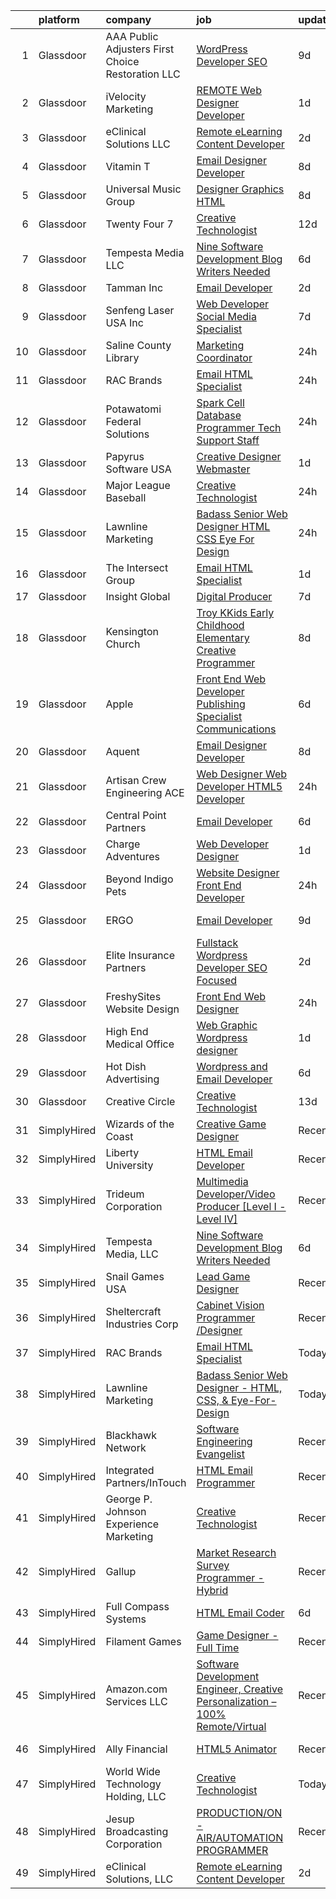 

|    | platform    | company                                            | job                                                                                                                                                                                                                                                                                                                                                                                                                                                                                                                                                                                                                                                                                                                                                                                                                                                                                                                  | update_time   | location             |
|---:|:------------|:---------------------------------------------------|:---------------------------------------------------------------------------------------------------------------------------------------------------------------------------------------------------------------------------------------------------------------------------------------------------------------------------------------------------------------------------------------------------------------------------------------------------------------------------------------------------------------------------------------------------------------------------------------------------------------------------------------------------------------------------------------------------------------------------------------------------------------------------------------------------------------------------------------------------------------------------------------------------------------------|:--------------|:---------------------|
|  1 | Glassdoor   | AAA Public Adjusters First Choice Restoration  LLC | [WordPress Developer   SEO](https://www.glassdoor.com/partner/jobListing.htm?pos=125&ao=1136043&s=58&guid=00000182afc2a5419977fc06838c5b05&src=GD_JOB_AD&t=SR&vt=w&ea=1&cs=1_b5800582&cb=1660806145684&jobListingId=1008061583239&jrtk=3-0-1gans59bg2dha001-1gans59c2grhn800-1cf66ca547f110b2-)                                                                                                                                                                                                                                                                                                                                                                                                                                                                                                                                                                                                                      | 9d            | Feasterville, PA     |
|  2 | Glassdoor   | iVelocity Marketing                                | [ REMOTE  Web Designer   Developer](https://www.glassdoor.com/partner/jobListing.htm?pos=128&ao=1136043&s=58&guid=00000182afc2a5419977fc06838c5b05&src=GD_JOB_AD&t=SR&vt=w&ea=1&cs=1_a67dee03&cb=1660806145684&jobListingId=1008075145187&jrtk=3-0-1gans59bg2dha001-1gans59c2grhn800-02b4f64a463afa50-)                                                                                                                                                                                                                                                                                                                                                                                                                                                                                                                                                                                                              | 1d            | Saint Louis, MO      |
|  3 | Glassdoor   | eClinical Solutions  LLC                           | [Remote eLearning Content Developer](https://www.glassdoor.com/partner/jobListing.htm?pos=117&ao=1136043&s=58&guid=00000182afc2a5419977fc06838c5b05&src=GD_JOB_AD&t=SR&vt=w&ea=1&cs=1_60e761e5&cb=1660806145684&jobListingId=1008072785232&jrtk=3-0-1gans59bg2dha001-1gans59c2grhn800-90a3994b5726547c-)                                                                                                                                                                                                                                                                                                                                                                                                                                                                                                                                                                                                             | 2d            | Mansfield, MA        |
|  4 | Glassdoor   | Vitamin T                                          | [Email Designer   Developer](https://www.glassdoor.com/partner/jobListing.htm?pos=113&ao=1110586&s=58&guid=00000182afc2a5419977fc06838c5b05&src=GD_JOB_AD&t=SR&vt=w&cs=1_f721a4f0&cb=1660806145683&jobListingId=1008063446663&cpc=2CAED5C921A5F994&jrtk=3-0-1gans59bg2dha001-1gans59c2grhn800-d4692659256fa42c--6NYlbfkN0DMrcEu7yrtATojKJA7cEzGQ3FdRGWLh0CZQInL4ECGI6k5tN82kdM0cJmh4vC7GggoaDpZF-uGe_M1NRG9meqqrMiqmAibSBPx91WqWCDd7pX7v9No6_bR947IRTmNSOrdi9g-FXlm5MpCL9DmphcIF52SZa-kB9RfDg1t5yECEpJ5CrgDHAJlRl1R9hLijHTWpM9eQkFkBY54lYupRc5pAA4sJ-tBJiYJWAkb1r0K3BkTaslhJEOrRs5MhC-g7QQDucZoyF9izfCpIznDeSodbz2SYqsEPCq3-q5r0BrPeDhr-rnrKpfk3mYwE9llxOoMKUvXGygULlLFcDy3dwYWzzxAqLKwCZZserXQaLhMt9JUU8Hx1rX9bVhi_A5zlCUnPxzmiubtPnGlmxU0j0ENX-Qk9dMJaIScJl8sc53REOJijhoOMuBxYi85JQXnKtxgMsZd4rPZSjse8haveypEcDbaxQ-9wpdbaLPk8z0b-g%3D%3D)                                                                         | 8d            | McLean, VA           |
|  5 | Glassdoor   | Universal Music Group                              | [Designer  Graphics   HTML](https://www.glassdoor.com/partner/jobListing.htm?pos=127&ao=1136043&s=58&guid=00000182afc2a5419977fc06838c5b05&src=GD_JOB_AD&t=SR&vt=w&cs=1_de31f160&cb=1660806145684&jobListingId=1008063537685&jrtk=3-0-1gans59bg2dha001-1gans59c2grhn800-5bd67f65fa4856ab-)                                                                                                                                                                                                                                                                                                                                                                                                                                                                                                                                                                                                                           | 8d            | Santa Monica, CA     |
|  6 | Glassdoor   | Twenty Four 7                                      | [Creative Technologist](https://www.glassdoor.com/partner/jobListing.htm?pos=120&ao=1136043&s=58&guid=00000182afc2a5419977fc06838c5b05&src=GD_JOB_AD&t=SR&vt=w&cs=1_099f1333&cb=1660806145684&jobListingId=1008056543479&jrtk=3-0-1gans59bg2dha001-1gans59c2grhn800-2bcc77a9ca51c865-)                                                                                                                                                                                                                                                                                                                                                                                                                                                                                                                                                                                                                               | 12d           | Portland, OR         |
|  7 | Glassdoor   | Tempesta Media  LLC                                | [Nine Software Development Blog Writers Needed](https://www.glassdoor.com/partner/jobListing.htm?pos=115&ao=1136043&s=58&guid=00000182afc2a5419977fc06838c5b05&src=GD_JOB_AD&t=SR&vt=w&ea=1&cs=1_4a952654&cb=1660806145684&jobListingId=1008067178713&jrtk=3-0-1gans59bg2dha001-1gans59c2grhn800-36d5ef8513ec303f-)                                                                                                                                                                                                                                                                                                                                                                                                                                                                                                                                                                                                  | 6d            | Remote               |
|  8 | Glassdoor   | Tamman Inc                                         | [Email Developer](https://www.glassdoor.com/partner/jobListing.htm?pos=118&ao=1136043&s=58&guid=00000182afc2a5419977fc06838c5b05&src=GD_JOB_AD&t=SR&vt=w&ea=1&cs=1_0f3400fd&cb=1660806145684&jobListingId=1008072470181&jrtk=3-0-1gans59bg2dha001-1gans59c2grhn800-0e202fd04e300cc3-)                                                                                                                                                                                                                                                                                                                                                                                                                                                                                                                                                                                                                                | 2d            | Remote               |
|  9 | Glassdoor   | Senfeng Laser USA Inc                              | [Web Developer  Social Media Specialist](https://www.glassdoor.com/partner/jobListing.htm?pos=106&ao=1110586&s=58&guid=00000182afc2a5419977fc06838c5b05&src=GD_JOB_AD&t=SR&vt=w&ea=1&cs=1_65ebf7b0&cb=1660806145683&jobListingId=1008065893392&cpc=A0637F14311B9419&jrtk=3-0-1gans59bg2dha001-1gans59c2grhn800-69604992de81714b--6NYlbfkN0Dx3r3E47sSe5bB3PIy1uzBZvlB7xy2NhfhZMlxQTsxrHvJuYZkuOAOolgM0RwwxFCUzk4WQx86HjZI4gUgx1C0oF6J0TbaPQPyt0QwcdVyAoCHhtnKoCAwe2uWQZDVyb42gfhggtBMSeQF_kTTK4cI21rqjrfWfVy7aWXOh3yapdlN40EuEuEivzX7sNIGtfbx0VUjnm1Xm5kiyStnEhUB6SLkudoEmPwJ7MkxM6MVWuXMTS5u1lhcAI1u7rcpjJPHKKIDnKTv6YWmP63QDvzBsxhywY8dxauD4U2pce25BdJXgCTPhR7QT0zHOoY6-75UgnlEvo5Ui9oVX7Mgey_ClPt_rXW8RgaBHFlBHz7RxqWpGQ7c-lwWg7KiqpcU5gNvEzlyIsg7wOXFIkrIRJ6jBbs0SIx2jTXgTnYlCgpepMxv7ozod0uyNeEmGkdnNxCrt83iWYywSWbq2m-Pn9sH8VcQFwjFaCi7ED-NMT9CksxxPwxIw--guEZUqsIk9vJvnmfLlexGMg%3D%3D)                        | 7d            | Los Angeles, CA      |
| 10 | Glassdoor   | Saline County Library                              | [Marketing Coordinator](https://www.glassdoor.com/partner/jobListing.htm?pos=123&ao=1136043&s=58&guid=00000182afc2a5419977fc06838c5b05&src=GD_JOB_AD&t=SR&vt=w&ea=1&cs=1_3682b846&cb=1660806145684&jobListingId=1008075671245&jrtk=3-0-1gans59bg2dha001-1gans59c2grhn800-2ade3a8d535db2a8-)                                                                                                                                                                                                                                                                                                                                                                                                                                                                                                                                                                                                                          | 24h           | Benton, AR           |
| 11 | Glassdoor   | RAC Brands                                         | [Email HTML Specialist](https://www.glassdoor.com/partner/jobListing.htm?pos=116&ao=1136043&s=58&guid=00000182afc2a5419977fc06838c5b05&src=GD_JOB_AD&t=SR&vt=w&ea=1&cs=1_c615b2ca&cb=1660806145684&jobListingId=1008076976618&jrtk=3-0-1gans59bg2dha001-1gans59c2grhn800-1fa0f8bf19b3d968-)                                                                                                                                                                                                                                                                                                                                                                                                                                                                                                                                                                                                                          | 24h           | Plano, TX            |
| 12 | Glassdoor   | Potawatomi Federal Solutions                       | [Spark Cell   Database Programmer   Tech Support Staff](https://www.glassdoor.com/partner/jobListing.htm?pos=119&ao=1136043&s=58&guid=00000182afc2a5419977fc06838c5b05&src=GD_JOB_AD&t=SR&vt=w&ea=1&cs=1_236405fd&cb=1660806145684&jobListingId=1008077001677&jrtk=3-0-1gans59bg2dha001-1gans59c2grhn800-d3069517b7816b52-)                                                                                                                                                                                                                                                                                                                                                                                                                                                                                                                                                                                          | 24h           | Sheppard AFB, TX     |
| 13 | Glassdoor   | Papyrus Software USA                               | [Creative Designer Webmaster](https://www.glassdoor.com/partner/jobListing.htm?pos=130&ao=1136043&s=58&guid=00000182afc2a5419977fc06838c5b05&src=GD_JOB_AD&t=SR&vt=w&ea=1&cs=1_47067d36&cb=1660806145684&jobListingId=1008073414409&jrtk=3-0-1gans59bg2dha001-1gans59c2grhn800-6ef4c7fde87862d2-)                                                                                                                                                                                                                                                                                                                                                                                                                                                                                                                                                                                                                    | 1d            | Southlake, TX        |
| 14 | Glassdoor   | Major League Baseball                              | [Creative Technologist](https://www.glassdoor.com/partner/jobListing.htm?pos=121&ao=1136043&s=58&guid=00000182afc2a5419977fc06838c5b05&src=GD_JOB_AD&t=SR&vt=w&cs=1_4e566556&cb=1660806145684&jobListingId=1008076165027&jrtk=3-0-1gans59bg2dha001-1gans59c2grhn800-2f733f7dac76d71c-)                                                                                                                                                                                                                                                                                                                                                                                                                                                                                                                                                                                                                               | 24h           | New York, NY         |
| 15 | Glassdoor   | Lawnline Marketing                                 | [Badass Senior Web Designer   HTML  CSS    Eye For Design](https://www.glassdoor.com/partner/jobListing.htm?pos=101&ao=1110586&s=58&guid=00000182afc2a5419977fc06838c5b05&src=GD_JOB_AD&t=SR&vt=w&ea=1&cs=1_3c01f9ff&cb=1660806145682&jobListingId=1008076192780&cpc=751E07EB93E4E93C&jrtk=3-0-1gans59bg2dha001-1gans59c2grhn800-e484ed7074032ea9--6NYlbfkN0CSgGTbSPgM0xpgWRkp5SRTexU57Zk_6_bZ18eqb9d2QJSGwfPmdP20ZJn7COX5dU3Jcup__uPyYvFygp23CJPmvOc2HV6cmaK3ebUFwB3sdAeT9C97FHUEPr8kaTKS-VJB2gGOIZsn60uJXYKNceQVP82UTolLC1vwR40675sWo0JSUEFSfubFH6Eh8zjRpGLi3_0gGpGpyBaAOMWr_h8hTprneUfnNSbqmsH5LoroskXTq3fNABQdwzUiRRpa-eQcvDpGfS10Qj-M-7dZSVbRvsS132I9ZGXVytqrXpKUEmtwhK86X22S6kaV0mUezAcYi3S9C7ujVdBAqgFndploEGaSndpf70VTowq-CJrtYYrVTs57i7za9LxOw4_QovgRLae8vnOyR4mTDhnPeM7FDuvPdF1IvRWc-vZd3chVitupOckgjN1fKyizAj_svztK-geFbESCK1qlkO_fxIMPHDCeSALnQHH-seEtpBNrrd4x4XRvJZxLyHo0GS7rapArIvcgzoyunw%3D%3D)      | 24h           | Tampa, FL            |
| 16 | Glassdoor   | The Intersect Group                                | [Email HTML Specialist](https://www.glassdoor.com/partner/jobListing.htm?pos=109&ao=1110586&s=58&guid=00000182afc2a5419977fc06838c5b05&src=GD_JOB_AD&t=SR&vt=w&ea=1&cs=1_c61e29df&cb=1660806145683&jobListingId=1008074370447&cpc=75B6770C194DCF89&jrtk=3-0-1gans59bg2dha001-1gans59c2grhn800-22c56744a00dd6d9--6NYlbfkN0D3PcU9heefYh9TtgByvMoljOix8d9QGO4-sOduKDD9bT1jZI9CfBWrR-yhgruQBi7BODCzZdeBCVxltjTcoLfa9fjLk7NMFbxIrl9F5qP5psuaO9TR_rl8p70B1b0bwKQhJG9MZh2IuOyJto0tZsNoJrw3F83L99OynJJIDCLJuZYXtySHDGkwyagBHaLJOEOx0iKbY6oKFdn1UeO3LNmXzV9iFEEUq0RbVIAIxq0-8eWEgWexwgGpN8ADeK6_E_gmv7flvdh1K0q4TeFtOiAjFCHyIsUX-fKQjLQqMy8mnCqZkvmZHCoN2Z_iuQV2cumwDpOPuMaBUDdKFYVLPY9r4aQv4KSl-Zoy-mpPJOmjECrGy_RXd5FrhEkwHJuPiwGxUJAxGqePx-sikGQlA41I7NDS-ipegzYqE1m_y6Adwv2bYHHuOP5jZY6m4TVbfz0bAy7Blsqdl6yOLooKBfhsMOfgTG3rBb-Z9RPcMCQjYcbDQBHf2q9c3tvRyM_fJFGQqqvi4n2riA%3D%3D)                                         | 1d            | Plano, TX            |
| 17 | Glassdoor   | Insight Global                                     | [Digital Producer](https://www.glassdoor.com/partner/jobListing.htm?pos=111&ao=1110586&s=58&guid=00000182afc2a5419977fc06838c5b05&src=GD_JOB_AD&t=SR&vt=w&ea=1&cs=1_39856e21&cb=1660806145684&jobListingId=1008065149249&cpc=AC285F3A3ECA6BB0&jrtk=3-0-1gans59bg2dha001-1gans59c2grhn800-ce36b141f22d5496--6NYlbfkN0BKkHZu3wF05EeDimN_p6sYpKCMArvwa95YdH7UpkaBCoSUOkIYlUzf1Pb6Z78DI6NYp2c0EUd8Ub1ij7G3-6hHgT95PpZlrvnSOmuCMoxs5mGj0ULylIxlUCYDvYCS7-VDtSZ8EK7aglIsVCwREydsrprgivbk1Ig5oV5zQSXie93MTMf-6FiZL7e-tgMjNVE3qPDFArDE4479gew8soSJdlzvyySqsBkZ8PcdAFK9TfPwQrAumBMSQ1y2sGCc-l7MZxS-XdHu6knKZpibPdWsb8-P5wn7a8pgFXgCwlYIy0TLcTH5V-qOJdcE70xjVOs1iFtnjY41TFeP6wFHA55Zdj2qn4UtC_-OuFSrgkW2NGQbUS-FgAOMZbVAmHdlCVWjfVIft7xN1gbt9ZAG1N1FdPkALAPRiE_Cd909c91Qzd1IMbguq_Zn71DCthnYkxRa7Fv5mlipJfgxgYsv8stltBH4mJPmX1ZwFZrHY5LAV95uut_LkRyWEQTpYbLLDjc%3D)                                                            | 7d            | Remote               |
| 18 | Glassdoor   | Kensington Church                                  | [Troy KKids Early Childhood Elementary Creative Programmer](https://www.glassdoor.com/partner/jobListing.htm?pos=114&ao=1136043&s=58&guid=00000182afc2a5419977fc06838c5b05&src=GD_JOB_AD&t=SR&vt=w&cs=1_a512146f&cb=1660806145684&jobListingId=1008062246733&jrtk=3-0-1gans59bg2dha001-1gans59c2grhn800-1005ba35ed0e756c-)                                                                                                                                                                                                                                                                                                                                                                                                                                                                                                                                                                                           | 8d            | Troy, MI             |
| 19 | Glassdoor   | Apple                                              | [Front End Web Developer Publishing Specialist  Communications](https://www.glassdoor.com/partner/jobListing.htm?pos=126&ao=1136043&s=58&guid=00000182afc2a5419977fc06838c5b05&src=GD_JOB_AD&t=SR&vt=w&cs=1_2695e9a9&cb=1660806145684&jobListingId=1008066722270&jrtk=3-0-1gans59bg2dha001-1gans59c2grhn800-5aa976a6f7c6b571-)                                                                                                                                                                                                                                                                                                                                                                                                                                                                                                                                                                                       | 6d            | Cupertino, CA        |
| 20 | Glassdoor   | Aquent                                             | [Email Designer   Developer](https://www.glassdoor.com/partner/jobListing.htm?pos=112&ao=1110586&s=58&guid=00000182afc2a5419977fc06838c5b05&src=GD_JOB_AD&t=SR&vt=w&cs=1_626e7af3&cb=1660806145683&jobListingId=1008063506203&cpc=FB7E4A1762AE5BEC&jrtk=3-0-1gans59bg2dha001-1gans59c2grhn800-81f66ac0617ac308--6NYlbfkN0DMrcEu7yrtATojKJA7cEzGQ3FdRGWLh0CZQInL4ECGI9gD0Wolx9R2v-Aex0-GK07CFRXuAyVUqqDdWqgnAY3f8fv_frR8awgIXiu3YXjZJb5Frrci7jPiqg__1ogudDJ5yzLZW31j0btrCAm0bBUqxkfuA6zQI6q7AH0oojmb_LrUArPioUS4g-9WkNmB1BNDaVkbyirDD3FICwfya-SOE8AtgbDOXjNiwwTTXam8aHvGiHgrNvXecBa9TeXhWFB_SrtMhkyRwzLHiKnqlaaMoQ0hHx8dfTE4GJafGXQM9LIqgyW9JX0X87Bfd0hhStAH4g8n6-SSHYEo2Dqk_4Aik3HwpQ7vDjTGkCO059R7vY7_ldkX3My3c_rSkXwJMn6JYVL8lX5qHiojR0jpMm3h0I9k3igMCfUQ1yn4xasl9yzVVJtbPNCvPMes4zH1Shqy2aUZLme_kg%3D%3D)                                                                                                         | 8d            | McLean, VA           |
| 21 | Glassdoor   | Artisan Crew Engineering  ACE                      | [Web Designer   Web Developer   HTML5 Developer](https://www.glassdoor.com/partner/jobListing.htm?pos=124&ao=1136043&s=58&guid=00000182afc2a5419977fc06838c5b05&src=GD_JOB_AD&t=SR&vt=w&cs=1_7dfed6da&cb=1660806145684&jobListingId=1008076097353&jrtk=3-0-1gans59bg2dha001-1gans59c2grhn800-ee8172de1fdcbe63-)                                                                                                                                                                                                                                                                                                                                                                                                                                                                                                                                                                                                      | 24h           | Los Angeles, CA      |
| 22 | Glassdoor   | Central Point Partners                             | [Email Developer](https://www.glassdoor.com/partner/jobListing.htm?pos=103&ao=1110586&s=58&guid=00000182afc2a5419977fc06838c5b05&src=GD_JOB_AD&t=SR&vt=w&ea=1&cs=1_05cd7990&cb=1660806145682&jobListingId=1008067578329&cpc=D3E44275D43A938E&jrtk=3-0-1gans59bg2dha001-1gans59c2grhn800-cb5c37b57506c4cb--6NYlbfkN0C7S9erXqx7onWRBVnfrkvHoJft5r7GnmLgqRoqw23W0bmUO9QnFCocfBJGWZ-Rd9YnbfUBmpfNI6OE7OPMoaTy3bobSAbokAPXx8v1lUgu71Zikzzx4NIe4GEjkFHey5E1PI9OoujalNZzWJzyFtcU84eN5DfTPtvWR2xCV4brYYimaBxJCYXT_SgI8dM4pWBipIz_ayRyQRF3zbcd8TX8YtlRSU1Ad1qOElq5DZ_nTzUY2YheAGM3w38zxnbpjzcPrOBGss-QFLFpAjpJOw2SBF4etFA57GQOtdaOrHaOQaRqZmyM4O-RnuoCFGqHc_5FrMPc04sHb_F8CcFhArgbXrXMo8rFp6Uw7LdyCsSJr4YypDC3AIohFZ2UGbhUmLykxhA8nurz2nYc8Fv21gx5O6hdOj1rI0RG07JDNr7XXPjgt64p7scs-PDeDcFRUkNETUoVhwAPmZj3PVVZ4Te0Q5nXkXh8142LVQPe-z12g4P9sfTou1A2Ch1P0Ca1H39XZVO1GqvK5g%3D%3D)                                               | 6d            | Charlotte, NC        |
| 23 | Glassdoor   | Charge Adventures                                  | [Web Developer Designer](https://www.glassdoor.com/partner/jobListing.htm?pos=105&ao=1110586&s=58&guid=00000182afc2a5419977fc06838c5b05&src=GD_JOB_AD&t=SR&vt=w&ea=1&cs=1_e37306c5&cb=1660806145683&jobListingId=1008074427277&cpc=F583A5AE0DDDFE3A&jrtk=3-0-1gans59bg2dha001-1gans59c2grhn800-598799ad1dce566f--6NYlbfkN0DdLn5tXN_RiyJSiFodarGZFJKa8s6F6AK0THPBWp05MQOFQCzoYzZxui_73vG7HJ6GCeva7NUtAorxPqIKMuY89AOwBFmsIklwuhQWp1pCp_nmEqfEcU3A9-VQPuslN_2xOQ8nVI8yYkVMyV8bGY8YT1S2sVnO1qLPziGt2YrOVbqS0OLPai_q7uwP4AcQ0_2ftqjo4dnpZwU1XhoGnpp1k3U78emVsnDW-6WfoVfdOeVsctpo4fYaFfxTonNDwE7MEXnNcNtluBtr5YH72XFcyeC9FEStkupZcTuEgrsH3Bc4Kra75WzAbJsTbNJS7u2vDZaRBux_anFW2EY2B_Tn9Nc9ZMCK4oSLqpjuKdUTAW7q-0wRomwSc-he5BpZrDvBeEuo4Ch2BXLffHcCYENdPFgA8oL1CYBXDV4hBNmRSMUpAL7YlnzICsCHOrEoWcdTw31reiujfv4xA7l0wQLeUAZuAWUmFd2lftB32w4yRxeF4_M_tmyxg_uAAq610Bk%3D)                                                      | 1d            | Remote               |
| 24 | Glassdoor   | Beyond Indigo Pets                                 | [Website Designer Front End Developer](https://www.glassdoor.com/partner/jobListing.htm?pos=102&ao=1110586&s=58&guid=00000182afc2a5419977fc06838c5b05&src=GD_JOB_AD&t=SR&vt=w&ea=1&cs=1_da62c66b&cb=1660806145682&jobListingId=1008076708195&cpc=6A22310A23505C64&jrtk=3-0-1gans59bg2dha001-1gans59c2grhn800-14dbd9007ceb1fde--6NYlbfkN0BzyIYrTMR_AjNKh_kvAG8N613gtHPANQ3sdLTkrtBd-8IxFHTpUoltH9uXvQhGKEydubxF_2PptqVIf9xrynvekxnpzviR4QsjvA_2iaRIycV5cBvfBmxeFj4ffTR0QBRb4A6EtHxf2cYKGrem-Uh-UBVin7EJTWo0XKDyHp4pwnj3VX3vSeuXTZoKKlZCImLh69yPulTJMBnW-_BR2XLzH5YyYGCdrxoJKNUebqcUxJXUyGNIDWPOp7g5H6JokQ6qp1PHJeF5KT1I10uVbcm-O2SUfW_ZNsDKbRHGlk2VT70jsL_5VSNW_okTgUtoDhnX1rRaV24lad41_Jci7toN-AU-52io9b-bMWHvc9z0WfYwAXf4KTyD3sI7yXzKHpCCLGiD6nFDeeiOHE0fuh3IMCRAnRVyjeRdfAOFxJh0rzESQWq0k9B2zH6qqSK3BGKE0k5GRgqLXHGp1myyuGvAmNDc7jp42ov0_r-GeQ3oh934crdLmp3QzldchgtAmyY%3D)                                        | 24h           | Remote               |
| 25 | Glassdoor   | ERGO                                               | [Email Developer](https://www.glassdoor.com/partner/jobListing.htm?pos=122&ao=1136043&s=58&guid=00000182afc2a5419977fc06838c5b05&src=GD_JOB_AD&t=SR&vt=w&ea=1&cs=1_2475b06c&cb=1660806145684&jobListingId=1008060746038&jrtk=3-0-1gans59bg2dha001-1gans59c2grhn800-e4d72efbf2b86f65-)                                                                                                                                                                                                                                                                                                                                                                                                                                                                                                                                                                                                                                | 9d            | New York, NY         |
| 26 | Glassdoor   | Elite Insurance Partners                           | [Fullstack Wordpress Developer  SEO Focused ](https://www.glassdoor.com/partner/jobListing.htm?pos=110&ao=1110586&s=58&guid=00000182afc2a5419977fc06838c5b05&src=GD_JOB_AD&t=SR&vt=w&ea=1&cs=1_ee1303fe&cb=1660806145683&jobListingId=1008072069124&cpc=6FC5BA77C9A4CD78&jrtk=3-0-1gans59bg2dha001-1gans59c2grhn800-d82ff6f0b6e6c4da--6NYlbfkN0B4jp5mfsiLEiFpPCxOna81i2z6rJx9ZIZWhVZJ6SFnYXDAesH0_S178DMAJ2GiH6jjbJQHPkhcsSyCdrfqxa99y8MSlND8WcTzyxIH_XdTZVMjQqnJK1NY1oldyzfb2oBldnqTl2bhIQtXWXlCje_kfHa7ZI2gnUZyZs5e-MAsvkfw8ImIfMal5urUFhgmqMy_NQXSzsC6lj-__2FmQprhzmGjkiHZxsO1o11U8KV5Npe1ZbbNlLs6IjU5A5WqBiM_LzmGHtOtXE1L7eUxPkFSNJPman4h5zDYpOOcYv05msJXshlv6JwS2SIXCTXN4wcXCn2VsLiWDZ7IsQyD0zMcEBSuliSORCNszPTY5k1TRXdrm4c-JaeaZRmE2-AlVhKeobFGF4GuwPajtwsrrEclcBzOFSOSIsl56Fc1kfK4kIgMaiflH-4GwQ3wBOWYhGAXmmvOLhMdph0QlrB58miX75prfntQQI2IfiiUVwDID77X_S1vk1CUyOUVxE1CbSsP6ZhFo5u3zteYs7qygffzIfkY_joKDjU%3D) | 2d            | Remote               |
| 27 | Glassdoor   | FreshySites Website Design                         | [Front End Web Designer](https://www.glassdoor.com/partner/jobListing.htm?pos=108&ao=1110586&s=58&guid=00000182afc2a5419977fc06838c5b05&src=GD_JOB_AD&t=SR&vt=w&ea=1&cs=1_06a17a2e&cb=1660806145683&jobListingId=1008076417077&cpc=45DC3EB807283E85&jrtk=3-0-1gans59bg2dha001-1gans59c2grhn800-c65fb05a0a8234e9--6NYlbfkN0BzeAwR4ev7dXwU8mpV7S3pjbW1SGPXcMcssMq3qbuzgFU4MDZMmot3ZodX5bMVbxc_oQMbUUAMaEweN2RUy7wnwXvzMhSQA4W_sSIc8bk-TMfGD0jY1fUHb9iXloz7VOv7exzAfAxBZO-okvRTeVO8UDIO65j8IRtYbZdxYdYAFTZ33vjgX8xX0PKOze_8X2M8yWt8JzWTg1Nj_3uKHpHZAx2ZfOViP69JZt-anOYCM8nELb8QVm2ZoGVPhdWSxU_-kc8BSPR4eU_8UzqofH3gN6WDZrmqE6m5GOB3mPDTayhwuWwkuksnERSYjxUSp3CDcLu1cIed-bK0wFcksNEl48H1pOdy1V_X-c_9Rloi0Ys4733mwHsorktGirR6d7yG5XM9SiYZt3-uBgGTRvU5V8B8Wx4xU8QT9NWR-zlV2YLCoYGAddoGn-H2Qo4l0IKUs3DMpF0KpDFcBowEiX1DAjaylqqe3Fa38sa9deGR6vsukWhyR1JXRVJlAAFQuko%3D)                                                      | 24h           | Remote               |
| 28 | Glassdoor   | High End Medical Office                            | [Web Graphic Wordpress designer](https://www.glassdoor.com/partner/jobListing.htm?pos=107&ao=1110586&s=58&guid=00000182afc2a5419977fc06838c5b05&src=GD_JOB_AD&t=SR&vt=w&ea=1&cs=1_fc4e6667&cb=1660806145683&jobListingId=1008073924866&cpc=C891152315FA1AD8&jrtk=3-0-1gans59bg2dha001-1gans59c2grhn800-cdc07b779ce17b79--6NYlbfkN0Bo_CM2a8GgFIiw_-9fb5ug3xmG_MFCzpxBl7ntROtVZTUTxHtYlRzzoyU4wDpeaIZZKvJ43WSJqcFxDqc7AYw2f3qjaUpocHZRhOsPdkAYAYIbGG8NP2uD8KaMG2V2qw-gmYY9Me2WDYPfIyiihOjuIqkaMqFmzXauMxs4SDtAjsmCEE8WXzAGtyIEbr8o00MH3ZcQsisjb9SW72D65vU8A6FjcjydFZKb0NvZFmVaE1H2niz3t2yK13_erK8e4Yr3yWBkzx4nLLCoJjZHLzfjseu9xhTSqGrfSzdv-0SAVFJX9s7Gpa2X8qssx7gdr0ajUKEyoFPjvYWkT-HaME4OlQ9k2qBHFQjb638mPJRmpXUd_FOKcH_750wFBAFcy-HNBeIDRbrGEAe2ZM2LB954nIXW0dABT_VLFj831vqBtXGk2OlOQbRmljA0BVq2U_7Dc54_Rj9CwAvBuLG3dQ8NyOE9dA_S-luUlkwpjniLUWC0XAWYcskNHLnqRYS_Y5M%3D)                                              | 1d            | Los Angeles, CA      |
| 29 | Glassdoor   | Hot Dish Advertising                               | [Wordpress and Email Developer](https://www.glassdoor.com/partner/jobListing.htm?pos=129&ao=1136043&s=58&guid=00000182afc2a5419977fc06838c5b05&src=GD_JOB_AD&t=SR&vt=w&ea=1&cs=1_19a0ab57&cb=1660806145684&jobListingId=1008066852441&jrtk=3-0-1gans59bg2dha001-1gans59c2grhn800-b745639a21adae98-)                                                                                                                                                                                                                                                                                                                                                                                                                                                                                                                                                                                                                  | 6d            | Remote               |
| 30 | Glassdoor   | Creative Circle                                    | [Creative Technologist](https://www.glassdoor.com/partner/jobListing.htm?pos=104&ao=1110586&s=58&guid=00000182afc2a5419977fc06838c5b05&src=GD_JOB_AD&t=SR&vt=w&cs=1_74976b3e&cb=1660806145682&jobListingId=1008052746547&cpc=BAEB662971763A76&jrtk=3-0-1gans59bg2dha001-1gans59c2grhn800-b74225bc8c59c95e--6NYlbfkN0BPwlZa85gbT4Q3XYQoU_uQn0Qmw9zd_9UNfmcwtqAVud1yvyq1Z4UAlx1bxhDUi3LksnLBypyz1ki1AYlpqBEOtzLCLCRpEUWiYZAxQp35ZwbGwGgfIipNjYJRWVKtqW2P6n0tnODntoOzONS9wOCfDiQdRQlv6VB3BbCCzTOWuFU8-cAX3i-7PwnD8fUTflNKfVcx-AoM90_v_14U2aJAwpArj9UMWvJlphgi3niUQsoiDqLZENDt5unx3EhRxDNIuOtV659jzLYHyEsts5VADDQ8ZorKZF2wGnWZBZyTk-0QYecs8EgWivm6usle1x0QzEOpmN0DA4NRtZk3ka1fA0efIcRT9IS-9XGtNCNegjUNslBgvi-zUImvqfF8xo_TsWJOURLkAZAGYloYB-mWhbgnEstAeCLS61HkzB_fuWBa-BABulj59uxX240IkuOPlI49mVOgx69_rUp26Bpv4KxE9BlR45aFKBS9FjCa3ZVWZ5S_Q5Y2945yNDxz-zw-syuG-GyghA%3D%3D)                                              | 13d           | Seattle, WA          |
| 31 | SimplyHired | Wizards of the Coast                               | [Creative Game Designer](https://www.simplyhired.com/job/3U5NPAcld9zZ3VOc-NItCD-NzNvgqaZqPjmcmGZRZsaeN5WygOP2eA?q=creative+programmer)                                                                                                                                                                                                                                                                                                                                                                                                                                                                                                                                                                                                                                                                                                                                                                               | Recently      | Renton, WA           |
| 32 | SimplyHired | Liberty University                                 | [HTML Email Developer](https://www.simplyhired.com/job/eiuqa-nYZj4HuvTLRRJ7baHagOVr6te1yaP0tpWemQUOxM68dGFAMQ?q=creative+programmer)                                                                                                                                                                                                                                                                                                                                                                                                                                                                                                                                                                                                                                                                                                                                                                                 | Recently      | Remote               |
| 33 | SimplyHired | Trideum Corporation                                | [Multimedia Developer/Video Producer [Level I - Level IV]](https://www.simplyhired.com/job/8dfMOgpu3iGje99mRpARvzGM-exCiz0AnstPyBlPgWfwP2_YdDcg_g?q=creative+programmer)                                                                                                                                                                                                                                                                                                                                                                                                                                                                                                                                                                                                                                                                                                                                             | Recently      | Fort Sam Houston, TX |
| 34 | SimplyHired | Tempesta Media, LLC                                | [Nine Software Development Blog Writers Needed](https://www.simplyhired.com/job/KiUcCHvCwlRkjCnqM25N9qJ96M2CXy2SkSHH8F0GuJxFNn49BIbbSQ?q=creative+programmer)                                                                                                                                                                                                                                                                                                                                                                                                                                                                                                                                                                                                                                                                                                                                                        | 6d            | Remote               |
| 35 | SimplyHired | Snail Games USA                                    | [Lead Game Designer](https://www.simplyhired.com/job/jZDrP-56JlyGIVlzzq6O7oZciCZatuuuAL4Ngw9zeS7vzEX0jtEshA?q=creative+programmer)                                                                                                                                                                                                                                                                                                                                                                                                                                                                                                                                                                                                                                                                                                                                                                                   | Recently      | Remote               |
| 36 | SimplyHired | Sheltercraft Industries Corp                       | [Cabinet Vision Programmer /Designer](https://www.simplyhired.com/job/AjW9o-qqSUolvfq8unfSpXYKQn61J4QRPaDMAQKVi82gs8CF9CFYjg?q=creative+programmer)                                                                                                                                                                                                                                                                                                                                                                                                                                                                                                                                                                                                                                                                                                                                                                  | Recently      | Remote               |
| 37 | SimplyHired | RAC Brands                                         | [Email HTML Specialist](https://www.simplyhired.com/job/224ltzC4BvNI_PR1IumvHCJsmhpDWUZOQYS2MfvXRvLUIv2-Mg__Kg?q=creative+programmer)                                                                                                                                                                                                                                                                                                                                                                                                                                                                                                                                                                                                                                                                                                                                                                                | Today         | Plano, TX            |
| 38 | SimplyHired | Lawnline Marketing                                 | [Badass Senior Web Designer - HTML, CSS, & Eye-For-Design](https://www.simplyhired.com/job/51AigGVoXuggnF6NVTJr7r1BmCVBI4-5oP3niVKGnJuTbqkFAnlcxw?q=creative+programmer)                                                                                                                                                                                                                                                                                                                                                                                                                                                                                                                                                                                                                                                                                                                                             | Today         | Tampa, FL            |
| 39 | SimplyHired | Blackhawk Network                                  | [Software Engineering Evangelist](https://www.simplyhired.com/job/nRYwvqBjIXpAJ0WD0GpV7MmLGEu1oK_iVLUGRQfl3uigmrpjbCXKXA?q=creative+programmer)                                                                                                                                                                                                                                                                                                                                                                                                                                                                                                                                                                                                                                                                                                                                                                      | Recently      | Pleasanton, CA       |
| 40 | SimplyHired | Integrated Partners/InTouch                        | [HTML Email Programmer](https://www.simplyhired.com/job/OUiXZA3LQuZ3ciALBvINlhIltThtEavT_p-9kr3irkCGUoMbViZi6g?q=creative+programmer)                                                                                                                                                                                                                                                                                                                                                                                                                                                                                                                                                                                                                                                                                                                                                                                | Recently      | Waltham, MA          |
| 41 | SimplyHired | George P. Johnson Experience Marketing             | [Creative Technologist](https://www.simplyhired.com/job/X8yVov9aKQcnZfj5dHgeC53AnCX_OFkaPB8wd4BbpnddN5BPBgRckg?q=creative+programmer)                                                                                                                                                                                                                                                                                                                                                                                                                                                                                                                                                                                                                                                                                                                                                                                | Recently      | San Francisco, CA    |
| 42 | SimplyHired | Gallup                                             | [Market Research Survey Programmer - Hybrid](https://www.simplyhired.com/job/cW_b2ri3Y61T2AWAmL7AcmswYMCSxwD4RBa-u4YHPtimfX9YZwfrIQ?q=creative+programmer)                                                                                                                                                                                                                                                                                                                                                                                                                                                                                                                                                                                                                                                                                                                                                           | Recently      | Omaha, NE            |
| 43 | SimplyHired | Full Compass Systems                               | [HTML Email Coder](https://www.simplyhired.com/job/eWbJONBKSxo8fJ-VZD0t7WyAcm5d9smFnCuxChoCPWw-yylynn5knA?q=creative+programmer)                                                                                                                                                                                                                                                                                                                                                                                                                                                                                                                                                                                                                                                                                                                                                                                     | 6d            | Verona, WI           |
| 44 | SimplyHired | Filament Games                                     | [Game Designer - Full Time](https://www.simplyhired.com/job/za9YGlCq2LdTEWz1RDqZvVDaJZmWg0vmZaFf5vel3FZzTd3Q98kgxA?q=creative+programmer)                                                                                                                                                                                                                                                                                                                                                                                                                                                                                                                                                                                                                                                                                                                                                                            | Recently      | Madison, WI          |
| 45 | SimplyHired | Amazon.com Services LLC                            | [Software Development Engineer, Creative Personalization – 100% Remote/Virtual](https://www.simplyhired.com/job/gdDy5yOnIBoKGIBXVsUuwYxvaeJ8hsoIc484IsmcNzEfmcxq5x7Clw?q=creative+programmer)                                                                                                                                                                                                                                                                                                                                                                                                                                                                                                                                                                                                                                                                                                                        | Recently      | Remote               |
| 46 | SimplyHired | Ally Financial                                     | [HTML5 Animator](https://www.simplyhired.com/job/nALAXYnSAULwPR4KKgCZeqMUxMlWYaSjM_gmb7Oh6XqDXaVFXYnmZg?q=creative+programmer)                                                                                                                                                                                                                                                                                                                                                                                                                                                                                                                                                                                                                                                                                                                                                                                       | Recently      | Charlotte, NC        |
| 47 | SimplyHired | World Wide Technology Holding, LLC                 | [Creative Technologist](https://www.simplyhired.com/job/L5kZzFvykmA9Zb4j8-GWI1-zFWqMsoEICF_x_yLkk75bUrA_r70ckw?q=creative+programmer)                                                                                                                                                                                                                                                                                                                                                                                                                                                                                                                                                                                                                                                                                                                                                                                | Today         | St. Louis, MO        |
| 48 | SimplyHired | Jesup Broadcasting Corporation                     | [PRODUCTION/ON-AIR/AUTOMATION PROGRAMMER](https://www.simplyhired.com/job/MiBPMzS6j_QoT1YrMKbk5GBZUA5A1FVA_R0thz279o71Q2ZWVp7GUA?q=creative+programmer)                                                                                                                                                                                                                                                                                                                                                                                                                                                                                                                                                                                                                                                                                                                                                              | Recently      | Jesup, GA            |
| 49 | SimplyHired | eClinical Solutions, LLC                           | [Remote eLearning Content Developer](https://www.simplyhired.com/job/RZAIpOmrRGfn3Z2hY9r7IQidSsnSn3WkClsFwijXVLlQgWgiVL_wzw?q=creative+programmer)                                                                                                                                                                                                                                                                                                                                                                                                                                                                                                                                                                                                                                                                                                                                                                   | 2d            | Mansfield, MA        |